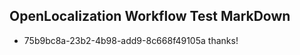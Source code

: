 ## OpenLocalization Workflow Test MarkDown
* 75b9bc8a-23b2-4b98-add9-8c668f49105a 
thanks!<!--HONumber=Mar16_HO4-->
